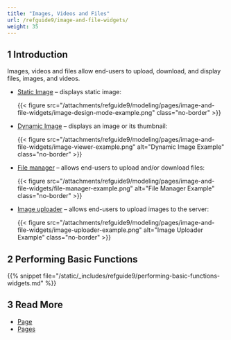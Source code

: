 ```yaml
---
title: "Images, Videos and Files"
url: /refguide9/image-and-file-widgets/
weight: 35
---
```


## 1 Introduction

Images, videos and files allow end-users to upload, download, and display files, images, and videos. 

* [Static Image](/refguide9/image/) – displays static image:

    {{< figure src="/attachments/refguide9/modeling/pages/image-and-file-widgets/image-design-mode-example.png" class="no-border" >}}

* [Dynamic Image](/refguide9/image-viewer/) – displays an image or its thumbnail:

    {{< figure src="/attachments/refguide9/modeling/pages/image-and-file-widgets/image-viewer-example.png" alt="Dynamic Image Example" class="no-border" >}}

* [File manager](/refguide9/file-manager/) – allows end-users to upload and/or download files:

    {{< figure src="/attachments/refguide9/modeling/pages/image-and-file-widgets/file-manager-example.png" alt="File Manager Example" class="no-border" >}}

* [Image uploader](/refguide9/image-uploader/) – allows end-users to upload images to the server:

    {{< figure src="/attachments/refguide9/modeling/pages/image-and-file-widgets/image-uploader-example.png" alt="Image Uploader Example" class="no-border" >}}

## 2 Performing Basic Functions

{{% snippet file="/static/_includes/refguide9/performing-basic-functions-widgets.md" %}}

## 3 Read More

* [Page](/refguide9/page/)
* [Pages](/refguide9/pages/)
